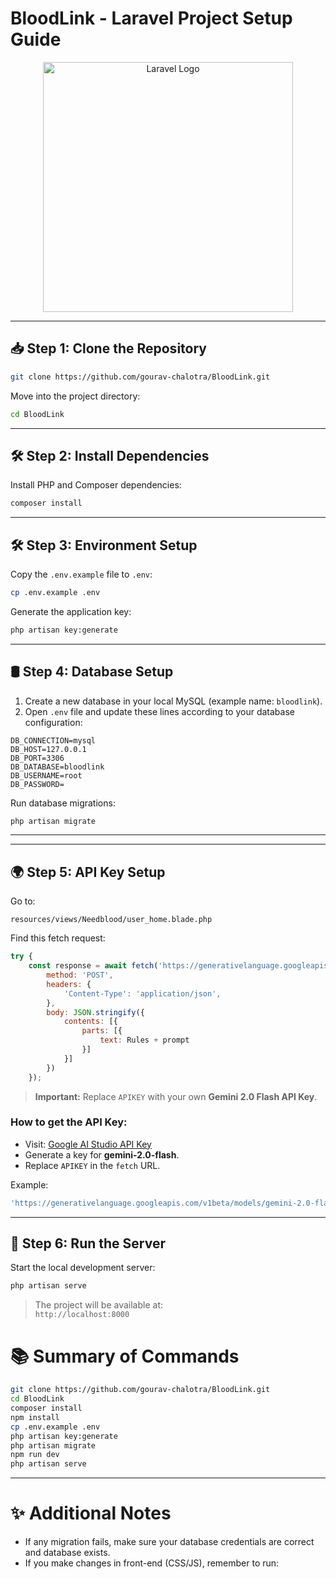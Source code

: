 # BloodLink - Laravel Project Setup Guide

<p align="center">
    <a href="https://laravel.com" target="_blank">
        <img src="https://raw.githubusercontent.com/laravel/art/master/logo-lockup/5%20SVG/2%20CMYK/1%20Full%20Color/laravel-logolockup-cmyk-red.svg" width="400" alt="Laravel Logo">
    </a>
</p>

---

## 📥 Step 1: Clone the Repository

```bash
git clone https://github.com/gourav-chalotra/BloodLink.git
```

Move into the project directory:

```bash
cd BloodLink
```

---

## 🛠️ Step 2: Install Dependencies

Install PHP and Composer dependencies:

```bash
composer install
```



---

## 🛠️ Step 3: Environment Setup

Copy the `.env.example` file to `.env`:

```bash
cp .env.example .env
```

Generate the application key:

```bash
php artisan key:generate
```

---

## 🛢️ Step 4: Database Setup

1. Create a new database in your local MySQL (example name: `bloodlink`).
2. Open `.env` file and update these lines according to your database configuration:

```env
DB_CONNECTION=mysql
DB_HOST=127.0.0.1
DB_PORT=3306
DB_DATABASE=bloodlink
DB_USERNAME=root
DB_PASSWORD=
```

Run database migrations:

```bash
php artisan migrate
```

---



---

## 🌍 Step 5: API Key Setup

Go to:

```plaintext
resources/views/Needblood/user_home.blade.php
```

Find this fetch request:

```javascript
try {
    const response = await fetch('https://generativelanguage.googleapis.com/v1beta/models/gemini-2.0-flash:generateContent?key=APIKEY', {
        method: 'POST',
        headers: {
            'Content-Type': 'application/json',
        },
        body: JSON.stringify({
            contents: [{
                parts: [{
                    text: Rules + prompt
                }]
            }]
        })
    });
```

> **Important:** Replace `APIKEY` with your own **Gemini 2.0 Flash API Key**.

### How to get the API Key:

- Visit: [Google AI Studio API Key](https://aistudio.google.com/apikey)
- Generate a key for **gemini-2.0-flash**.
- Replace `APIKEY` in the `fetch` URL.

Example:

```javascript
'https://generativelanguage.googleapis.com/v1beta/models/gemini-2.0-flash:generateContent?key=YOUR_ACTUAL_API_KEY'
```

---



## 🚀 Step 6: Run the Server

Start the local development server:

```bash
php artisan serve
```

> The project will be available at:  
> `http://localhost:8000`


# 📚 Summary of Commands

```bash
git clone https://github.com/gourav-chalotra/BloodLink.git
cd BloodLink
composer install
npm install
cp .env.example .env
php artisan key:generate
php artisan migrate
npm run dev
php artisan serve
```

---

# ✨ Additional Notes

- If any migration fails, make sure your database credentials are correct and database exists.
- If you make changes in front-end (CSS/JS), remember to run:


